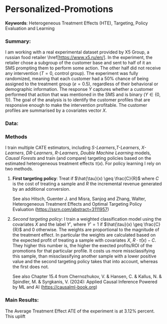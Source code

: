 # Personalized-Promotions
**Keywords**: Heterogeneous Treatment Effects (HTE), Targeting, Policy Evaluation and Learning

### Summary:
I am working with a real experimental dataset provided by X5 Group, a russian food retailer \href[https://www.x5.ru/en/]. In the experiment, the retailer chose a subgroup of the customer base and sent to half of it an SMS prompting them to perform some action. The other half did not receive any intervention ($T=0$, control group). The experiment was fully randomized, meaning that each customer had a 50% chance of being assigned to the treatment group ($e = 0.5$), regardless of their behavioral or demographic information. The response $Y$ captures whether a customer performed that action that was mentioned in the SMS and is binary ($Y \in \{ 0,1 \}$). The goal of the analysis is to identify the customer profiles that are responsive enough to make the intervention profitable. The customer profiles are summarised by a covariates vector $X$.


### Data:

### Methods
I train multiple $\text{CATE}$ estimators, including *S-Learners*,*T-Learners*, *X-Learners*, *DR-Learners*, *R-Learners*,  *Double Machine Learning* models, *Causal Forests* and train (and compare) targeting policies based on the estimated heterogeneous treatment effects $\tau(x)$. For policy learning I rely on two methods.

1. **First targeting policy**: Treat if $\hat{\tau}(x) \geq \frac{C}{R}$ where $C$ is the cost of treating a sample and $R$ the incremental revenue generated by an additional conversion.

   See also Hitsch, Guenter J. and Misra, Sanjog and Zhang, Walter, Heterogeneous Treatment Effects and Optimal Targeting Policy Evaluation (https://ssrn.com/abstract=3111957)

  
2. *Second targeting policy*: I train a weighted classification model using the covariates $X$ and the label $Y'$, where $Y' =1$ if $\hat{\tau}(x) \geq \frac{C}{R}$ and $0$ otherwise. The weights are proportional to the magnitude of the treatment effect. In particular the weights are calculated based on the expected profit of treating a sample with covariates $X$, $R\cdot \hat{\tau}(x) -C$. They higher this number is, the higher the exected profits/ROI of the promotions for that particular profile. It costs us more missclassifying this sample, than missclassifying another sample with a lower positive value and the second targeting policy takes that into account, whereas the first does not.  

   See also Chapter 15.4 from Chernozhukov, V. & Hansen, C. & Kallus, N. & Spindler, M. & Syrgkanis, V. (2024): Applied Causal Inference Powered by ML and AI (https://causalml-book.org)
   

### Main Results:
The Average Treatment Effect $\text{ATE}$ of the experiment is at 3.12% percent. This uplift 



